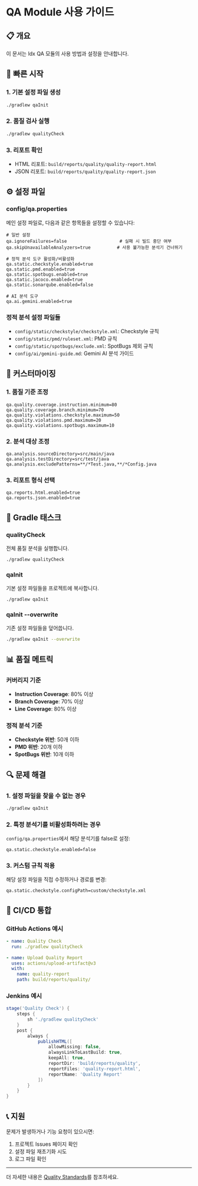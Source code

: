 # QA Module 사용 가이드

## 📋 개요
이 문서는 ldx QA 모듈의 사용 방법과 설정을 안내합니다.

## 🚀 빠른 시작

### 1. 기본 설정 파일 생성
```bash
./gradlew qaInit
```

### 2. 품질 검사 실행
```bash
./gradlew qualityCheck
```

### 3. 리포트 확인
- HTML 리포트: `build/reports/quality/quality-report.html`
- JSON 리포트: `build/reports/quality/quality-report.json`

## ⚙️ 설정 파일

### config/qa.properties
메인 설정 파일로, 다음과 같은 항목들을 설정할 수 있습니다:

```properties
# 일반 설정
qa.ignoreFailures=false                    # 실패 시 빌드 중단 여부
qa.skipUnavailableAnalyzers=true          # 사용 불가능한 분석기 건너뛰기

# 정적 분석 도구 활성화/비활성화
qa.static.checkstyle.enabled=true
qa.static.pmd.enabled=true
qa.static.spotbugs.enabled=true
qa.static.jacoco.enabled=true
qa.static.sonarqube.enabled=false

# AI 분석 도구
qa.ai.gemini.enabled=true
```

### 정적 분석 설정 파일들
- `config/static/checkstyle/checkstyle.xml`: Checkstyle 규칙
- `config/static/pmd/ruleset.xml`: PMD 규칙  
- `config/static/spotbugs/exclude.xml`: SpotBugs 제외 규칙
- `config/ai/gemini-guide.md`: Gemini AI 분석 가이드

## 🔧 커스터마이징

### 1. 품질 기준 조정
```properties
qa.quality.coverage.instruction.minimum=80
qa.quality.coverage.branch.minimum=70
qa.quality.violations.checkstyle.maximum=50
qa.quality.violations.pmd.maximum=20
qa.quality.violations.spotbugs.maximum=10
```

### 2. 분석 대상 조정
```properties
qa.analysis.sourceDirectory=src/main/java
qa.analysis.testDirectory=src/test/java
qa.analysis.excludePatterns=**/*Test.java,**/*Config.java
```

### 3. 리포트 형식 선택
```properties
qa.reports.html.enabled=true
qa.reports.json.enabled=true
```

## 🎯 Gradle 태스크

### qualityCheck
전체 품질 분석을 실행합니다.
```bash
./gradlew qualityCheck
```

### qaInit
기본 설정 파일들을 프로젝트에 복사합니다.
```bash
./gradlew qaInit
```

### qaInit --overwrite
기존 설정 파일들을 덮어씁니다.
```bash
./gradlew qaInit --overwrite
```

## 📊 품질 메트릭

### 커버리지 기준
- **Instruction Coverage**: 80% 이상
- **Branch Coverage**: 70% 이상
- **Line Coverage**: 80% 이상

### 정적 분석 기준
- **Checkstyle 위반**: 50개 이하
- **PMD 위반**: 20개 이하
- **SpotBugs 위반**: 10개 이하

## 🔍 문제 해결

### 1. 설정 파일을 찾을 수 없는 경우
```bash
./gradlew qaInit
```

### 2. 특정 분석기를 비활성화하려는 경우
`config/qa.properties`에서 해당 분석기를 false로 설정:
```properties
qa.static.checkstyle.enabled=false
```

### 3. 커스텀 규칙 적용
해당 설정 파일을 직접 수정하거나 경로를 변경:
```properties
qa.static.checkstyle.configPath=custom/checkstyle.xml
```

## 🚀 CI/CD 통합

### GitHub Actions 예시
```yaml
- name: Quality Check
  run: ./gradlew qualityCheck
  
- name: Upload Quality Report
  uses: actions/upload-artifact@v3
  with:
    name: quality-report
    path: build/reports/quality/
```

### Jenkins 예시
```groovy
stage('Quality Check') {
    steps {
        sh './gradlew qualityCheck'
    }
    post {
        always {
            publishHTML([
                allowMissing: false,
                alwaysLinkToLastBuild: true,
                keepAll: true,
                reportDir: 'build/reports/quality',
                reportFiles: 'quality-report.html',
                reportName: 'Quality Report'
            ])
        }
    }
}
```

## 📞 지원

문제가 발생하거나 기능 요청이 있으시면:
1. 프로젝트 Issues 페이지 확인
2. 설정 파일 재초기화 시도
3. 로그 파일 확인

---

더 자세한 내용은 [Quality Standards](quality-standards.md)를 참조하세요.